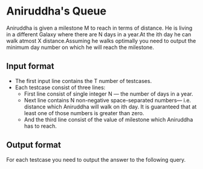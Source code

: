 # Aniruddha's Queue

Aniruddha is given a milestone M to reach in terms of distance. He is living in a different Galaxy where there are N days in a year.At the ith day he can walk atmost X distance.Assuming he walks optimally you need to output the minimum day number on which he will reach the milestone.

## Input format

- The first input line contains the T number of testcases.
- Each testcase consist of three lines:
  - First line consist of single integer N — the number of days in a year.
  - Next line contains N non-negative space-separated numbers— i.e. distance which Aniruddha will walk on ith day. It is guaranteed that at least one of those numbers is greater than zero.
  - And the third line consist of the value of milestone which Aniruddha has to reach.

## Output format

For each testcase you need to output the answer to the following query.
